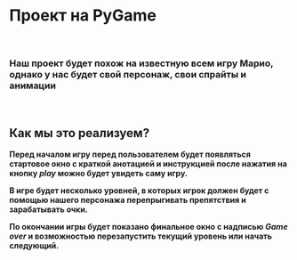 <h1>Проект на PyGame</h1>
<br>
<h3>
Наш проект будет похож на известную всем игру Марио, однако у нас будет свой персонаж, свои спрайты и анимации
</h3>
<br/>
<h2>
Как мы это реализуем?
</h2>
<strong>
Перед началом игру перед пользователем будет появляться стартовое окно с краткой анотацией и инструкцией
после нажатия на кнопку <em>play</em> можно будет увидеть саму игру.
<p>
</p>
В игре будет несколько уровней, в которых игрок должен будет c помощью нашего персонажа перепрыгивать препятствия
и зарабатывать очки.
<p>
По окончании игры будет показано финальное окно с надписью <em>Game over</em> и возможностью
перезапустить текущий уровень или начать следующий.
</p>
</strong>